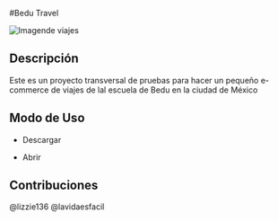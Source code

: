 #Bedu Travel

![Imagende viajes](./img/bg.jpg)

## Descripción

Este es un proyecto transversal de pruebas para hacer un pequeño e-commerce
de viajes de lal escuela de Bedu en la ciudad de México

## Modo de Uso 

- Descargar

- Abrir

## Contribuciones 

@lizzie136
@lavidaesfacil